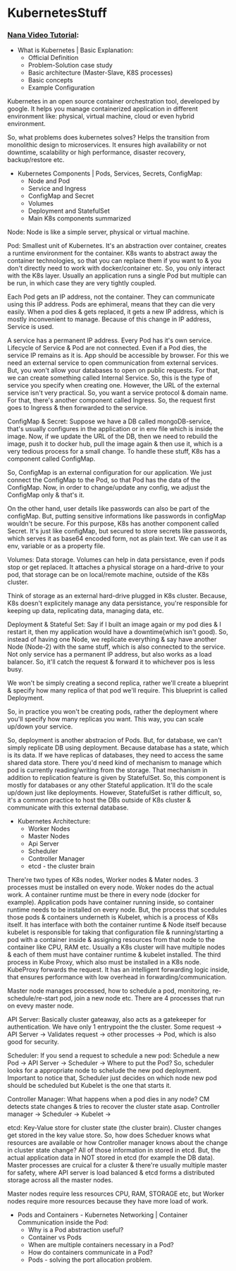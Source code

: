 # KubernetesStuff

### [Nana Video Tutorial](https://www.youtube.com/watch?v=X48VuDVv0do&t=3s):

* What is Kubernetes | Basic Explanation:
  * Official Definition
  * Problem-Solution case study
  * Basic architecture (Master-Slave, K8S processes)
  * Basic concepts
  * Example Configuration

Kubernetes in an open source container orchestration tool, developed by google. It helps you manage containerized application in different environment like: physical, virtual machine, cloud or even hybrid environment.

So, what problems does kubernetes solves? Helps the transition from monolithic design to microservices. It ensures high availability or not downtime, scalability or high performance, disaster recovery, backup/restore etc.

* Kubernetes Components | Pods, Services, Secrets, ConfigMap:
  * Node and Pod
  * Service and Ingress
  * ConfigMap and Secret
  * Volumes
  * Deployment and StatefulSet
  * Main K8s components summarized

Node: Node is like a simple server, physical or virtual machine. 

Pod: Smallest unit of Kubernetes. It's an abstraction over container, creates a runtime environment for the container. K8s wants to abstract away the container technologies, so that you can replace them if you want to & you don't directly need to work with docker/container etc. So, you only interact with the K8s layer. Usually an application runs a single Pod but multiple can be run, in which case they are very tightly coupled. 

Each Pod gets an IP address, not the container. They can communicate using this IP address. Pods are ephimeral, means that they can die very easily. When a pod dies & gets replaced, it gets a new IP address, which is mostly inconvenient to manage. Because of this change in IP address, Service is used.

A service has a permanent IP address. Every Pod has it's own service. Lifecycle of Service & Pod are not connected. Even if a Pod dies, the service IP remains as it is. App should be accessible by browser. For this we need an external service to open communication from external services. But, you won't allow your databases to open on public requests. For that, we can create something called Internal Service. So, this is the type of service you specify when creating one. However, the URL of the external service isn't very practical. So, you want a service protocol & domain name. For that, there's another component called Ingress. So, the request first goes to Ingress & then forwarded to the service.

ConfigMap & Secret: Suppose we have a DB called mongoDB-service, that's usually configures in the application or in env file which is inside the image. Now, if we update the URL of the DB, then we need to rebuild the image, push it to docker hub, pull the image again & then use it, which is a very tedious process for a small change. To handle these stuff, K8s has a component called ConfigMap. 

So, ConfigMap is an external configuration for our application. We just connect the ConfigMap to the Pod, so that Pod has the data of the ConfigMap. Now, in order to change/update any config, we adjust the ConfigMap only & that's it.

On the other hand, user details like passwords can also be part of the configMap. But, putting sensitive informations like passwords in configMap wouldn't be secure. For this purpose, K8s has another component called Secret. It's just like configMap, but secured to store secrets like passwords, which serves it as base64 encoded form, not as plain text. We can use it as env, variable or as a property file.

Volumes: Data storage. Volumes can help in data persistance, even if pods stop or get replaced. It attaches a physical storage on a hard-drive to your pod, that storage can be on local/remote machine, outside of the K8s cluster.

Think of storage as an external hard-drive plugged in K8s cluster. Because, K8s doesn't explicitely manage any data persistance, you're responsible for keeping up data, replicating data, managing data, etc.

Deployment & Stateful Set: Say if I built an image again or my pod dies & I restart it, then my application would have a downtime(which isn't good). So, instead of having one Node, we replicate everything & say have another Node (Node-2) with the same stuff, which is also connected to the service. Not only service has a permanent IP address, but also works as a load balancer. So, it'll catch the request & forward it to whichever pos is less busy. 

We won't be simply creating a second replica, rather we'll create a blueprint & specify how many replica of that pod we'll require. This blueprint is called Deployment. 

So, in practice you won't be creating pods, rather the deployment where you'll specify how many replicas you want. This way, you can scale up/down your service. 

So, deployment is another abstracion of Pods. But, for database, we can't simply replicate DB using deployment. Because database has a state, which is its data. If we have replicas of databases, they need to access the same shared data store. There you'd need kind of mechanism to manage which pod is currently reading/writing from the storage. That mechanism in addition to replication feature is given by StatefulSet. So, this component is mostly for databases or any other Stateful application. It'll do the scale up/down just like deployments. However, StatefulSet is rather difficult, so, it's a common practice to host the DBs outside of K8s cluster & communicate with this external database.

* Kubernetes Architecture:
  *  Worker Nodes
  *  Master Nodes
  *  Api Server
  *  Scheduler
  *  Controller Manager
  *  etcd - the cluster brain

There're two types of K8s nodes, Worker nodes & Mater nodes. 3 processes must be installed on every node. Woker nodes do the actual work. A container runtime must be there in every node (docker for example). Application pods have container running inside, so container runtime needs to be installed on every node. But, the process that scedules those pods & containers underneth is Kubelet, which is a process of K8s itself. It has interface with both the container runtime & Node itself because kubelet is responsible for taking that configuration file & running/starting a pod with a container inside & assigning resources from that node to the container like CPU, RAM etc. Usually a K8s cluster will have multiple nodes & each of them must have container runtime & kubelet installed. The third process in Kube Proxy, which also must be installed in a K8s node. KubeProxy forwards the request. It has an intelligent forwarding logic inside, that ensures performance with low overhead in forwarding/communication.

Master node manages processed, how to schedule a pod, monitoring, re-schedule/re-start pod, join a new node etc. There are 4 processes that run on evevy master node. 

API Server: Basically cluster gateaway, also acts as a gatekeeper for authentication. We have only 1 entrypoint the the cluster. Some request -> API Server -> Validates request -> other processes -> Pod, which is also good for security.

Scheduler: If you send a request to schedule a new pod:
Schedule a new Pod -> API Server -> Scheduler -> Where to put the Pod? So, scheduler looks for a appropriate node to schelude the new pod deployment. Important to notice that, Scheduler just decides on which node new pod should be scheduled but Kubelet is the one that starts it.

Controller Manager: What happens when a pod dies in any node? CM detects state changes & tries to recover the cluster state asap. Controller manager -> Scheduler -> Kubelet -> 

etcd: Key-Value store for cluster state (the cluster brain). Cluster changes get stored in the key value store. So, how does Scheduer knows what resources are available or how Controller manager knows about the change in cluster state change? All of those information in stored in etcd. But, the actual application data in NOT stored in etcd (for example the DB data). Master processes are cruical for a cluster & there're usually multiple master for safety, where API server is load balanced & etcd forms a distributed storage across all the master nodes.

Master nodes require less resources CPU, RAM, STORAGE etc, but Worker nodes require more resources because they have more load of work.


* Pods and Containers - Kubernetes Networking | Container Communication inside the Pod:
  * Why is a Pod abstraction useful?
  * Container vs Pods
  * When are multiple containers necessary in a Pod?
  * How do containers communicate in a Pod?
  * Pods - solving the port allocation problem.
